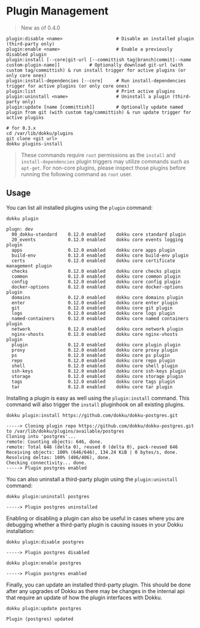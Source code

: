 # Plugin Management

> New as of 0.4.0

```
plugin:disable <name>                    # Disable an installed plugin (third-party only)
plugin:enable <name>                     # Enable a previously disabled plugin
plugin:install [--core|git-url [--committish tag|branch|commit|--name custom-plugin-name]]           # Optionally download git-url (with custom tag/committish) & run install trigger for active plugins (or only core ones)
plugin:install-dependencies [--core]     # Run install-dependencies trigger for active plugins (or only core ones)
plugin:list                              # Print active plugins
plugin:uninstall <name>                  # Uninstall a plugin (third-party only)
plugin:update [name [committish]]        # Optionally update named plugin from git (with custom tag/committish) & run update trigger for active plugins
```

```shell
# for 0.3.x
cd /var/lib/dokku/plugins
git clone <git url>
dokku plugins-install
```

> These commands require `root` permissions as the `install` and `install-dependencies` plugin triggers may utilize commands such as `apt-get`. For non-core plugins, please inspect those plugins before running the following command as `root` user.

## Usage

You can list all installed plugins using the `plugin` command:

```shell
dokku plugin
```

```
plugn: dev
  00_dokku-standard    0.12.0 enabled    dokku core standard plugin
  20_events            0.12.0 enabled    dokku core events logging plugin
  apps                 0.12.0 enabled    dokku core apps plugin
  build-env            0.12.0 enabled    dokku core build-env plugin
  certs                0.12.0 enabled    dokku core certificate management plugin
  checks               0.12.0 enabled    dokku core checks plugin
  common               0.12.0 enabled    dokku core common plugin
  config               0.12.0 enabled    dokku core config plugin
  docker-options       0.12.0 enabled    dokku core docker-options plugin
  domains              0.12.0 enabled    dokku core domains plugin
  enter                0.12.0 enabled    dokku core enter plugin
  git                  0.12.0 enabled    dokku core git plugin
  logs                 0.12.0 enabled    dokku core logs plugin
  named-containers     0.12.0 enabled    dokku core named containers plugin
  network              0.12.0 enabled    dokku core network plugin
  nginx-vhosts         0.12.0 enabled    dokku core nginx-vhosts plugin
  plugin               0.12.0 enabled    dokku core plugin plugin
  proxy                0.12.0 enabled    dokku core proxy plugin
  ps                   0.12.0 enabled    dokku core ps plugin
  repo                 0.12.0 enabled    dokku core repo plugin
  shell                0.12.0 enabled    dokku core shell plugin
  ssh-keys             0.12.0 enabled    dokku core ssh-keys plugin
  storage              0.12.0 enabled    dokku core storage plugin
  tags                 0.12.0 enabled    dokku core tags plugin
  tar                  0.12.0 enabled    dokku core tar plugin
```

Installing a plugin is easy as well using the `plugin:install` command. This command will also trigger the `install` pluginhook on all existing plugins.

```shell
dokku plugin:install https://github.com/dokku/dokku-postgres.git
```

```
-----> Cloning plugin repo https://github.com/dokku/dokku-postgres.git to /var/lib/dokku/plugins/available/postgres
Cloning into 'postgres'...
remote: Counting objects: 646, done.
remote: Total 646 (delta 0), reused 0 (delta 0), pack-reused 646
Receiving objects: 100% (646/646), 134.24 KiB | 0 bytes/s, done.
Resolving deltas: 100% (406/406), done.
Checking connectivity... done.
-----> Plugin postgres enabled
```

You can also uninstall a third-party plugin using the `plugin:uninstall` command:

```shell
dokku plugin:uninstall postgres
```

```
-----> Plugin postgres uninstalled
```

Enabling or disabling a plugin can also be useful in cases where you are debugging whether a third-party plugin is causing issues in your Dokku installation:

```shell
dokku plugin:disable postgres
```

```
-----> Plugin postgres disabled
```

```shell
dokku plugin:enable postgres
```

```
-----> Plugin postgres enabled
```

Finally, you can update an installed third-party plugin. This should be done after any upgrades of Dokku as there may be changes in the internal api that require an update of how the plugin interfaces with Dokku.

```shell
dokku plugin:update postgres
```

```
Plugin (postgres) updated
```
